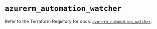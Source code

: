 # `azurerm_automation_watcher`

Refer to the Terraform Registory for docs: [`azurerm_automation_watcher`](https://www.terraform.io/docs/providers/azurerm/r/automation_watcher).
